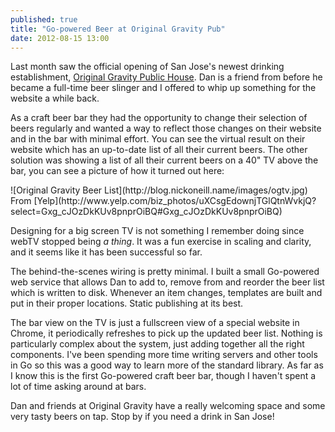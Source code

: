 ```yaml
---
published: true
title: "Go-powered Beer at Original Gravity Pub"
date: 2012-08-15 13:00
---
```

Last month saw the official opening of San Jose's newest drinking establishment, [Original Gravity Public House](http://www.originalgravitypub.com/). Dan is a friend from before he became a full-time beer slinger and I offered to whip up something for the website a while back.

As a craft beer bar they had the opportunity to change their selection of beers regularly and wanted a way to reflect those changes on their website and in the bar with minimal effort. You can see the virtual result on their website which has an up-to-date list of all their current beers. The other solution was showing a list of all their current beers on a 40" TV above the bar, you can see a picture of how it turned out here:

<span class="blogimage">
![Original Gravity Beer List](http://blog.nickoneill.name/images/ogtv.jpg)<br />
From [Yelp](http://www.yelp.com/biz_photos/uXCsgEdownjTGlQtnWvkjQ?select=Gxg_cJOzDkKUv8pnprOiBQ#Gxg_cJOzDkKUv8pnprOiBQ)
</span>

Designing for a big screen TV is not something I remember doing since webTV stopped being *a thing*. It was a fun exercise in scaling and clarity, and it seems like it has been successful so far.

The behind-the-scenes wiring is pretty minimal. I built a small Go-powered web service that allows Dan to add to, remove from and reorder the beer list which is written to disk. Whenever an item changes, templates are built and put in their proper locations. Static publishing at its best.

The bar view on the TV is just a fullscreen view of a special website in Chrome, it periodically refreshes to pick up the updated beer list. Nothing is particularly complex about the system, just adding together all the right components. I've been spending more time writing servers and other tools in Go so this was a good way to learn more of the standard library. As far as I know this is the first Go-powered craft beer bar, though I haven't spent a lot of time asking around at bars.

Dan and friends at Original Gravity have a really welcoming space and some very tasty beers on tap. Stop by if you need a drink in San Jose!
